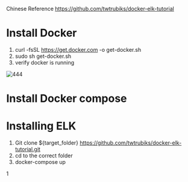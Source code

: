 Chinese Reference
https://github.com/twtrubiks/docker-elk-tutorial

# Install Docker

1. curl -fsSL https://get.docker.com -o get-docker.sh
2. sudo sh get-docker.sh
3. verify docker is running

![444](/static_files/docker_running.png)

# Install Docker compose

# Installing ELK

1. Git clone ${target_folder} https://github.com/twtrubiks/docker-elk-tutorial.git
2. cd to the correct folder
3. docker-compose up

1
